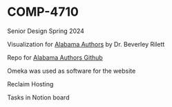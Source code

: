 # COMP-4710
Senior Design Spring 2024

Visualization for [Alabama Authors](https://alabamaauthors.org/) by Dr. Beverley Rilett

Repo for [Alabama Authors Github](https://github.com/Alabama-Authors)

Omeka was used as software for the website

Reclaim Hosting

Tasks in Notion board
